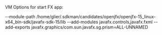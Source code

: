VM Options for start FX app:

--module-path
/home/glier/.sdkman/candidates/openjfx/openjfx-15_linux-x64_bin-sdk/javafx-sdk-15/lib
--add-modules
javafx.controls,javafx.fxml
--add-exports
javafx.graphics/com.sun.javafx.sg.prism=ALL-UNNAMED